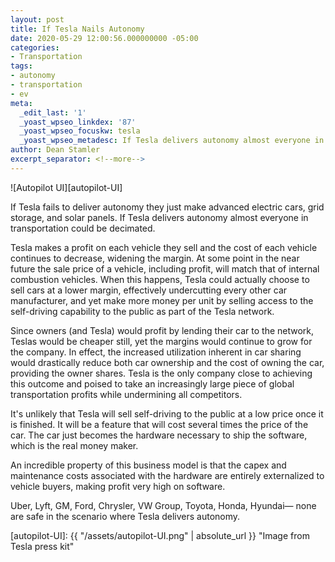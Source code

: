 ```yaml
---
layout: post
title: If Tesla Nails Autonomy
date: 2020-05-29 12:00:56.000000000 -05:00
categories:
- Transportation
tags:
- autonomy
- transportation
- ev
meta:
  _edit_last: '1'
  _yoast_wpseo_linkdex: '87'
  _yoast_wpseo_focuskw: tesla
  _yoast_wpseo_metadesc: If Tesla delivers autonomy almost everyone in transportation could be decimated.
author: Dean Stamler
excerpt_separator: <!--more-->
---
```

![Autopilot UI][autopilot-UI]

If Tesla fails to deliver autonomy they just make advanced electric cars, grid storage, and solar panels. If Tesla delivers autonomy almost everyone in transportation could be decimated.
<!--more-->

Tesla makes a profit on each vehicle they sell and the cost of each vehicle continues to decrease, widening the margin. At some point in the near future the sale price of a vehicle, including profit, will match that of internal combustion vehicles. When this happens, Tesla could actually choose to sell cars at a lower margin, effectively undercutting every other car manufacturer, and yet make more money per unit by selling access to the self-driving capability to the public as part of the Tesla network.

Since owners (and Tesla) would profit by lending their car to the network, Teslas would be cheaper still, yet the margins would continue to grow for the company. In effect, the increased utilization inherent in car sharing would drastically reduce both car ownership and the cost of owning the car, providing the owner shares. Tesla is the only company close to achieving this outcome and poised to take an increasingly large piece of global transportation profits while undermining all competitors.

It's unlikely that Tesla will sell self-driving to the public at a low price once it is finished. It will be a feature that will cost several times the price of the car. The car just becomes the hardware necessary to ship the software, which is the real money maker.

An incredible property of this business model is that the capex and maintenance costs associated with the hardware are entirely externalized to vehicle buyers, making profit very high on software.

Uber, Lyft, GM, Ford, Chrysler, VW Group, Toyota, Honda, Hyundai— none are safe in the scenario where Tesla delivers autonomy.

[autopilot-UI]: {{ "/assets/autopilot-UI.png" | absolute_url }} "Image from Tesla press kit"
